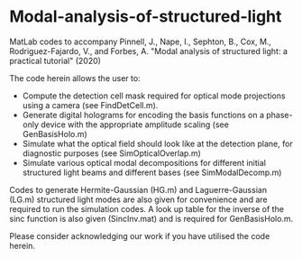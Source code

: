 # Modal-analysis-of-structured-light
MatLab codes to accompany Pinnell, J., Nape, I., Sephton, B., Cox, M., Rodriguez-Fajardo, V., and Forbes, A. "Modal analysis of structured light: a practical tutorial" (2020) 

The code herein allows the user to:
- Compute the detection cell mask required for optical mode projections using a camera (see FindDetCell.m).
- Generate digital holograms for encoding the basis functions on a phase-only device with the appropriate amplitude scaling (see GenBasisHolo.m)
- Simulate what the optical field should look like at the detection plane, for diagnostic purposes (see SimOpticalOverlap.m)
- Simulate various optical modal decompositions for different initial structured light beams and different bases (see SimModalDecomp.m)

Codes to generate Hermite-Gaussian (HG.m) and Laguerre-Gaussian (LG.m) structured light modes are also given for convenience and are required to run the simulation codes. A look up table for the inverse of the sinc function is also given (SincInv.mat) and is required for GenBasisHolo.m.

Please consider acknowledging our work if you have utilised the code herein.
